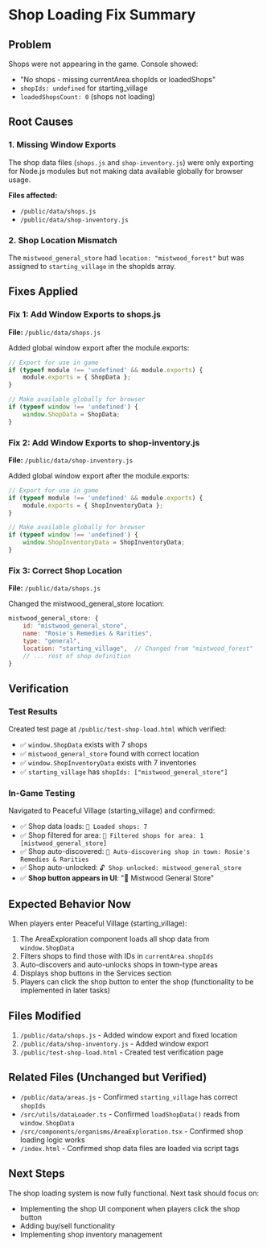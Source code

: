 # Shop Loading Fix Summary

## Problem
Shops were not appearing in the game. Console showed:
- "No shops - missing currentArea.shopIds or loadedShops"
- `shopIds: undefined` for starting_village
- `loadedShopsCount: 0` (shops not loading)

## Root Causes

### 1. Missing Window Exports
The shop data files (`shops.js` and `shop-inventory.js`) were only exporting for Node.js modules but not making data available globally for browser usage.

**Files affected:**
- `/public/data/shops.js`
- `/public/data/shop-inventory.js`

### 2. Shop Location Mismatch
The `mistwood_general_store` had `location: "mistwood_forest"` but was assigned to `starting_village` in the shopIds array.

## Fixes Applied

### Fix 1: Add Window Exports to shops.js
**File:** `/public/data/shops.js`

Added global window export after the module.exports:

```javascript
// Export for use in game
if (typeof module !== 'undefined' && module.exports) {
    module.exports = { ShopData };
}

// Make available globally for browser
if (typeof window !== 'undefined') {
    window.ShopData = ShopData;
}
```

### Fix 2: Add Window Exports to shop-inventory.js
**File:** `/public/data/shop-inventory.js`

Added global window export after the module.exports:

```javascript
// Export for use in game
if (typeof module !== 'undefined' && module.exports) {
    module.exports = { ShopInventoryData };
}

// Make available globally for browser
if (typeof window !== 'undefined') {
    window.ShopInventoryData = ShopInventoryData;
}
```

### Fix 3: Correct Shop Location
**File:** `/public/data/shops.js`

Changed the mistwood_general_store location:

```javascript
mistwood_general_store: {
    id: "mistwood_general_store",
    name: "Rosie's Remedies & Rarities",
    type: "general",
    location: "starting_village",  // Changed from "mistwood_forest"
    // ... rest of shop definition
}
```

## Verification

### Test Results
Created test page at `/public/test-shop-load.html` which verified:
- ✅ `window.ShopData` exists with 7 shops
- ✅ `mistwood_general_store` found with correct location
- ✅ `window.ShopInventoryData` exists with 7 inventories
- ✅ `starting_village` has `shopIds: ["mistwood_general_store"]`

### In-Game Testing
Navigated to Peaceful Village (starting_village) and confirmed:
- ✅ Shop data loads: `🏪 Loaded shops: 7`
- ✅ Shop filtered for area: `🏪 Filtered shops for area: 1 [mistwood_general_store]`
- ✅ Shop auto-discovered: `🏪 Auto-discovering shop in town: Rosie's Remedies & Rarities`
- ✅ Shop auto-unlocked: `🔓 Shop unlocked: mistwood_general_store`
- ✅ **Shop button appears in UI**: "🏪 Mistwood General Store"

## Expected Behavior Now

When players enter Peaceful Village (starting_village):
1. The AreaExploration component loads all shop data from `window.ShopData`
2. Filters shops to find those with IDs in `currentArea.shopIds`
3. Auto-discovers and auto-unlocks shops in town-type areas
4. Displays shop buttons in the Services section
5. Players can click the shop button to enter the shop (functionality to be implemented in later tasks)

## Files Modified
1. `/public/data/shops.js` - Added window export and fixed location
2. `/public/data/shop-inventory.js` - Added window export
3. `/public/test-shop-load.html` - Created test verification page

## Related Files (Unchanged but Verified)
- `/public/data/areas.js` - Confirmed `starting_village` has correct `shopIds`
- `/src/utils/dataLoader.ts` - Confirmed `loadShopData()` reads from `window.ShopData`
- `/src/components/organisms/AreaExploration.tsx` - Confirmed shop loading logic works
- `/index.html` - Confirmed shop data files are loaded via script tags

## Next Steps
The shop loading system is now fully functional. Next task should focus on:
- Implementing the shop UI component when players click the shop button
- Adding buy/sell functionality
- Implementing shop inventory management
